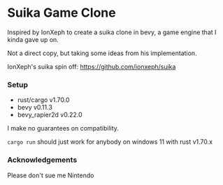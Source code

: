 # Suika Game Clone

Inspired by IonXeph to create a suika clone in bevy, a game engine that I kinda gave up on.

Not a direct copy, but taking some ideas from his implementation.

IonXeph's suika spin off: https://github.com/ionxeph/suika

### Setup

- rust/cargo v1.70.0
- bevy v0.11.3
- bevy_rapier2d v0.22.0

I make no guarantees on compatibility. 

`cargo run` should just work for anybody on windows 11 with rust v1.70.x

### Acknowledgements

Please don't sue me Nintendo
